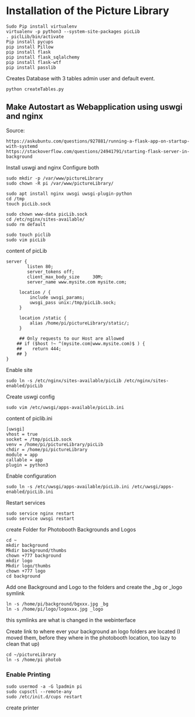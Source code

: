 
# Installation of the Picture Library

```
Sudo Pip install virtualenv
virtualenv -p python3 --system-site-packages picLib
. piclLib/bin/activate
Pip install pycups
pip install Pillow
pip install flask
pip install flask_sqlalchemy
pip install flask-wtf
pip install passlib
```

Creates Database with 3 tables admin user and default event.
```
python createTables.py
```
## Make Autostart as Webapplication using uswgi and nginx

Source:
```
https://askubuntu.com/questions/927881/running-a-flask-app-on-startup-with-systemd
https://stackoverflow.com/questions/24941791/starting-flask-server-in-background
```

Install uswgi and nginx
Configure both

```
sudo mkdir -p /var/www/pictureLibrary
sudo chown -R pi /var/www/pictureLibrary/

sudo apt install nginx uwsgi uwsgi-plugin-python
cd /tmp
touch picLib.sock

sudo chown www-data picLib.sock
cd /etc/nginx/sites-available/
sudo rm default

sudo touch piclib
sudo vim picLib
```

content of picLib

```
server {
        listen 80;
        server_tokens off;
        client_max_body_size     30M;
        server_name www.mysite.com mysite.com;

     location / {
         include uwsgi_params;
         uwsgi_pass unix:/tmp/picLib.sock;
     }

     location /static {
         alias /home/pi/pictureLibrary/static/;
     }

     ## Only requests to our Host are allowed
    ## if ($host !~ ^(mysite.com|www.mysite.com)$ ) {
    ##    return 444;
    ## }
}
```

Enable site
```
sudo ln -s /etc/nginx/sites-available/picLib /etc/nginx/sites-enabled/picLib
```
Create uswgi config
```
sudo vim /etc/uwsgi/apps-available/picLib.ini
```
content of piclib.ini
```
[uwsgi]
vhost = true
socket = /tmp/picLib.sock
venv = /home/pi/pictureLibrary/picLib
chdir = /home/pi/pictureLibrary
module = app
callable = app
plugin = python3
```
Enable configuration
```
sudo ln -s /etc/uwsgi/apps-available/picLib.ini /etc/uwsgi/apps-enabled/picLib.ini
```

Restart services
```
sudo service nginx restart
sudo service uwsgi restart
```
create Folder for Photobooth Backgrounds and Logos
```
cd ~
mkdir background
Mkdir background/thumbs
chown +777 background
mkdir logo
Mkdir logo/thumbs
chown +777 logo
cd background 
```

Add one Background and Logo to the folders and create the _bg or _logo symlink  
```
ln -s /home/pi/background/bgxxx.jpg _bg
ln -s /home/pi/logo/logoxxx.jpg _logo
```
this symlinks are what is changed in the webinterface

Create link to where ever your background an logo folders are located (I moved them, before they where in the photobooth location, too lazy to clean that up)
```
cd ~/pictureLibrary
ln -s /home/pi photob
```
### Enable Printing 
```
sudo usermod -a -G lpadmin pi
sudo cupsctl --remote-any
sudo /etc/init.d/cups restart
```
create printer
